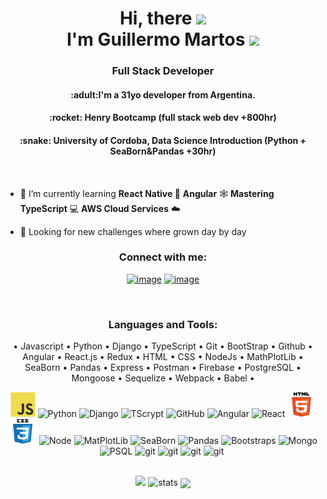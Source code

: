 <h1 align="center">Hi, there  <img height="40" src="https://emoji.gg/assets/emoji/5750-dawave.gif"> <br/> I'm Guillermo Martos <img height="40" src="https://emoji.gg/assets/emoji/6500_wfhparrot.gif"></h1>

<h3 align="center"> Full Stack Developer </h3>

<h4 align="center">:adult:I'm a 31yo developer from Argentina. </h4>
<h4 align="center">:rocket: Henry Bootcamp (full stack web dev +800hr) </h4>
<h4 align="center">:snake: University of Cordoba, Data Science Introduction (Python + SeaBorn&Pandas +30hr) </h4>

<br/>


- :seedling: I’m currently learning **React Native 📱** **Angular** 🕸️ **Mastering TypeScript** 💻 **AWS Cloud Services** ☁️

- :eyes: Looking for new challenges where grown day by day

<h3 align="center">Connect with me:</h3>
<div align="center">

[![image](https://img.shields.io/badge/LinkedIn-0077B5?style=for-the-badge&logo=linkedin&logoColor=white)](https://www.linkedin.com/in/guillermo-luis-martos-7a01b6156/)
[![image](https://img.shields.io/badge/Gmail-D14836?style=for-the-badge&logo=gmail&logoColor=white)](mailto:guille.l.martos@gmail.com)

  
</div>
<br/>


<h3 align="center">Languages and Tools:</h3>

<p align="center"> • Javascript • Python • Django • TypeScript • Git • BootStrap • Github • Angular • React.js • Redux • HTML • CSS • NodeJs • MathPlotLib • SeaBorn • Pandas • Express • Postman • Firebase • PostgreSQL • Mongoose • Sequelize • Webpack • Babel • </p>


<div align="center"> 
    <img src="https://raw.githubusercontent.com/devicons/devicon/master/icons/javascript/javascript-original.svg" alt="JScript" width="40" height="40"/>
    <img src="https://upload.wikimedia.org/wikipedia/commons/thumb/c/c3/Python-logo-notext.svg/1200px-Python-logo-notext.svg.png" alt="Python" width="40" height="40"/>
    <img src="https://img2.freepng.es/20180711/rtc/kisspng-django-web-development-web-framework-python-softwa-django-5b45d913f29027.4888902515313042119936.jpg" alt="Django" width="40" height="40"/>
    <img src="https://www.vectorlogo.zone/logos/typescriptlang/typescriptlang-icon.svg" alt="TScrypt" width="40" height="40"/> 
    <img src="https://cdn-icons-png.flaticon.com/512/25/25231.png" width="45" height="40" alt="GitHub"/> 
    <img src="https://upload.wikimedia.org/wikipedia/commons/thumb/c/cf/Angular_full_color_logo.svg/2048px-Angular_full_color_logo.svg.png" width="45" height="40" alt="Angular"/> 
    <img src="https://upload.wikimedia.org/wikipedia/commons/thumb/4/47/React.svg/512px-React.svg.png" alt="React" width="45" height="40"/> 
    <img src="https://raw.githubusercontent.com/devicons/devicon/master/icons/html5/html5-original-wordmark.svg" alt="html5" width="45" height="40"/> 
    <img src="https://raw.githubusercontent.com/devicons/devicon/master/icons/css3/css3-original-wordmark.svg" alt="css3" width="45" height="40"/> 
    <img src="https://cdn.worldvectorlogo.com/logos/nodejs-icon.svg" alt="Node" width="40" height="40"/> 
    <img src="https://upload.wikimedia.org/wikipedia/commons/thumb/8/84/Matplotlib_icon.svg/1200px-Matplotlib_icon.svg.png" alt="MatPlotLib" width="40" height="40"/> 
    <img src="https://user-images.githubusercontent.com/315810/92254506-fe7bef80-ee9e-11ea-8701-9d63ff858e0a.png" alt="SeaBorn" width="40" height="40"/> 
    <img src="https://upload.wikimedia.org/wikipedia/commons/thumb/2/22/Pandas_mark.svg/250px-Pandas_mark.svg.png" alt="Pandas" width="40" height="40"/> 
    <img src="https://upload.wikimedia.org/wikipedia/commons/thumb/b/b2/Bootstrap_logo.svg/1200px-Bootstrap_logo.svg.png" alt="Bootstraps" width="40" height="40"/> 
    <img src="https://www.vectorlogo.zone/logos/mongodb/mongodb-ar21.svg" alt="Mongo" width="95" height="45"/> 
    <img src="https://www.vectorlogo.zone/logos/postgresql/postgresql-icon.svg" alt="PSQL" width="40" height="40"/> 
    <img src="https://www.vectorlogo.zone/logos/git-scm/git-scm-icon.svg" alt="git" width="40" height="40"/> 
  <img src="https://camo.githubusercontent.com/c795856c6306f78db65e0b2da98e216731ab0669e911c6fb05260bd546c70f41/68747470733a2f2f64333377756272666b69306c36382e636c6f756466726f6e742e6e65742f376131393763666534343534386363316133663538313135326166373061333035316531313637312f37386466382f696d672f626162656c2e737667" alt="git" width="40" height="40"/> 
    <img src="https://camo.githubusercontent.com/93b32389bf746009ca2370de7fe06c3b5146f4c99d99df65994f9ced0ba41685/68747470733a2f2f7777772e766563746f726c6f676f2e7a6f6e652f6c6f676f732f676574706f73746d616e2f676574706f73746d616e2d69636f6e2e737667" alt="git" width="40" height="40"/> 
  <img src="https://camo.githubusercontent.com/7e98cb6db3805ca16447adf245fd9b7d82372f4e7b4d7b8a71e9fbeba4a15d7f/68747470733a2f2f7374617469632d30302e69636f6e6475636b2e636f6d2f6173736574732e30302f66696c652d747970652d73657175656c697a652d69636f6e2d343433783531322d636b307a38316a332e706e67" alt="git" width="40" height="40"/> 
  <img /> 
  
</div>
<br/>

<p align= "center">
  
  <img height= "200" src="https://github-readme-stats.vercel.app/api/top-langs/?username=GuillermoMartos&theme=react&show_icons=true&include_all_commits=true" />
  <img src="https://github-readme-stats.vercel.app/api?username=GuillermoMartos&layout=compact" height"300" alt="stats"/>
  <a href="https://github.com/anuraghazra/convoychat">
  <img align="center" src="https://github-readme-stats.vercel.app/api/top-langs/?username=GuillermoMartos&theme=react&show_icons=true&include_all_commits=true&langs_count=8" />
</a>
</p> 
